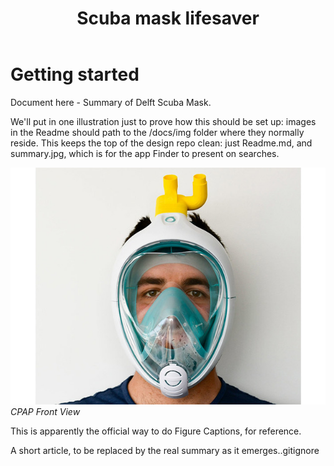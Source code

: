 ﻿---
title: Scuba mask lifesaver
description: > 
    A reusable full face mask for use by medical staff in operating rooms and intensive care units has been developed by a team of anesthesiologists from the Haaglanden Medical Centre (HMC) in the Netherlands, in co-operation with engineers at Delft University of Technology.  
keywords:
  - covid-19
  - medical equipment
  - mask
  - scuba mask
  - filter
  - patient 
  - recovery 
  - critical 
  - intensive care 
  - equipment 
  - emergency 
  - emt 
  - treatment 
  - hospital
  - operating room
project-link: https://www.covidlifesavermask.com/
made: true
made-independently: false
license:
  hardware: undefined
okh-manifest-version: 1.0.0
date-updated: undefined
version: v.1.0.0
manifest-author:
  name: Jan 
  affiliation: 
    - TU Delft
    - Haaglanden Medical Centre (HMC)
contributors:
  - Jerry de vos
  - Another name
  - 
sub-parts:
  - Filter of certain type
  - undefined
location:
  - Netherlands, Delft
---
# Getting started
Document here - Summary of Delft Scuba Mask.

We'll put in one illustration just to prove how this should be set up:  images in the Readme should path to the /docs/img folder where they normally reside. This keeps the top of the design repo clean:  just Readme.md, and summary.jpg, which is for the app Finder to present on searches.

![CPAP Front View](docs/img/cpap_600b.jpg)*CPAP Front View*

This is apparently the official way to do Figure Captions, for reference.

A short article, to be replaced by the real summary as it emerges..gitignore



